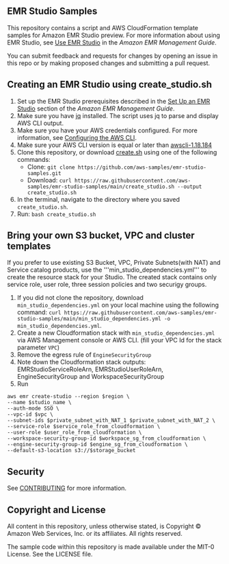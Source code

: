 ## EMR Studio Samples

This repository contains a script and AWS CloudFormation template samples for Amazon EMR Studio preview. For more
information about using EMR Studio, see [Use EMR Studio](https://docs.aws.amazon.com/emr/latest/ManagementGuide/emr-studio.html) in the *Amazon EMR Management Guide*.

You can submit feedback and requests for changes by opening an issue in this repo or by making proposed changes and submitting a pull request.

## Creating an EMR Studio using create_studio.sh


1. Set up the EMR Studio prerequisites described in the [Set Up an EMR Studio](https://docs.aws.amazon.com/emr/latest/ManagementGuide/emr-studio-set-up.html) section of the *Amazon EMR Management Guide*.
2. Make sure you have [jq](https://stedolan.github.io/jq/) installed. The script uses jq to parse and display AWS CLI output.
3. Make sure you have your AWS credentials configured. For more information, see [Configuring the AWS CLI](https://docs.aws.amazon.com/cli/latest/userguide/cli-chap-configure.html).
4. Make sure your AWS CLI version is equal or later than [awscli-1.18.184](https://github.com/aws/aws-cli/releases/tag/1.18.184)
5. Clone this repository, or download [create.sh](https://raw.githubusercontent.com/aws-samples/emr-studio-samples/main/create_studio.sh) using one of the following commands:
   * Clone: ```git clone https://github.com/aws-samples/emr-studio-samples.git```
   * Download: ```curl https://raw.githubusercontent.com/aws-samples/emr-studio-samples/main/create_studio.sh --output create_studio.sh```
6. In the terminal, navigate to the directory where you saved `create_studio.sh`. 
7. Run: ```bash create_studio.sh```

## Bring your own S3 bucket, VPC and cluster templates
If you prefer to use existing S3 Bucket, VPC, Private Subnets(with NAT) and Service catalog products, use the '''min_studio_dependencies.yml''' to create the resource stack for your Studio. The created stack contains only service role, user role, three session policies and two securigy groups. 


1. If you did not clone the repository, download ```min_studio_dependencies.yml``` on your local machine using the following command: ```curl https://raw.githubusercontent.com/aws-samples/emr-studio-samples/main/min_studio_dependencies.yml -o min_studio_dependencies.yml```.
2. Create a new Cloudformation stack with ```min_studio_dependencies.yml``` via AWS Management console or AWS CLI. (fill your VPC Id for the stack parameter ```VPC```)
3. Remove the egress rule of ```EngineSecurityGroup```
4. Note down the Cloudformation stack outputs: EMRStudioServiceRoleArn, EMRStudioUserRoleArn, EngineSecurityGroup and WorkspaceSecurityGroup
4. Run
```
aws emr create-studio --region $region \
--name $studio_name \
--auth-mode SSO \
--vpc-id $vpc \
--subnet-ids $private_subnet_with_NAT_1 $private_subnet_with_NAT_2 \
--service-role $service_role_from_cloudformation \
--user-role $user_role_from_cloudformation \
--workspace-security-group-id $workspace_sg_from_cloudformation \
--engine-security-group-id $engine_sg_from_cloudformation \
--default-s3-location s3://$storage_bucket
```

## Security

See [CONTRIBUTING](CONTRIBUTING.md#security-issue-notifications) for more information.

## Copyright and License
All content in this repository, unless otherwise stated, is Copyright © Amazon Web Services, Inc. or its affiliates. All rights reserved.

The sample code within this repository is made available under the MIT-0 License. See the LICENSE file.
